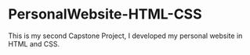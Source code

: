 # PersonalWebsite-HTML-CSS
This is my second Capstone Project, I developed my personal website in HTML and CSS.
